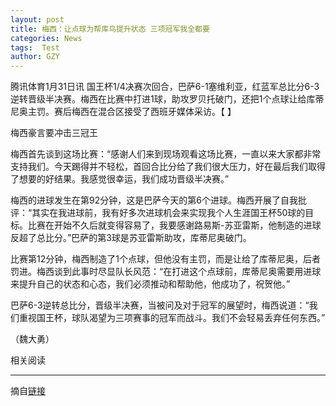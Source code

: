 ```yaml
---
layout: post
title: 梅西：让点球为帮库鸟提升状态 三项冠军我全都要
categories: News
tags:  Test
author: GZY
---
```


腾讯体育1月31日讯 国王杯1/4决赛次回合，巴萨6-1塞维利亚，红蓝军总比分6-3逆转晋级半决赛。梅西在比赛中打进1球，助攻罗贝托破门，还把1个点球让给库蒂尼奥主罚。赛后梅西在混合区接受了西班牙媒体采访。【 】

梅西豪言要冲击三冠王

梅西首先谈到这场比赛：“感谢人们来到现场观看这场比赛，一直以来大家都非常支持我们。今天踢得并不轻松，首回合比分给了我们很大压力，好在最后我们取得了想要的好结果。我感觉很幸运，我们成功晋级半决赛。”

梅西的进球发生在第92分钟，这是巴萨今天的第6个进球。梅西开展了自我批评：“其实在我进球前，我有好多次进球机会来实现我个人生涯国王杯50球的目标。比赛在开始不久后就变得容易了，我要感谢路易斯-苏亚雷斯，他制造的进球反超了总比分。”巴萨的第3球是苏亚雷斯助攻，库蒂尼奥破门。

比赛第12分钟，梅西制造了1个点球，但他没有主罚，而是让给了库蒂尼奥，后者罚进。梅西谈到此事时尽显队长风范：“在打进这个点球前，库蒂尼奥需要用进球来提升自己的状态和心态，我们必须推动和帮助他，他成功了，祝贺他。”

巴萨6-3逆转总比分，晋级半决赛，当被问及对于冠军的展望时，梅西说道：“我们重视国王杯，球队渴望为三项赛事的冠军而战斗。我们不会轻易丢弃任何东西。”

（魏大勇）

相关阅读

*****

摘自[链接](http://sports.qq.com/a/20190131/002158.htm)